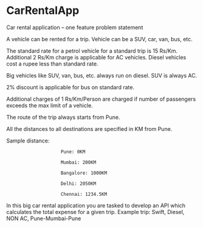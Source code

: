 # CarRentalApp
Car rental application – one feature problem statement

 

A vehicle can be rented for a trip. Vehicle can be a SUV, car, van, bus, etc.

The standard rate for a petrol vehicle for a standard trip is 15 Rs/Km. Additional 2 Rs/Km charge is applicable for AC vehicles. Diesel vehicles cost a rupee less than standard rate.

Big vehicles like SUV, van, bus, etc. always run on diesel. SUV is always AC.

2% discount is applicable for bus on standard rate.

Additional charges of 1 Rs/Km/Person are charged if number of passengers exceeds the max limit of a vehicle.

The route of the trip always starts from Pune.

All the distances to all destinations are specified in KM from Pune.

Sample distance:

                        Pune: 0KM

                        Mumbai: 200KM

                        Bangalore: 1000KM

                        Delhi: 2050KM

                        Chennai: 1234.5KM

In this big car rental application you are tasked to develop an API which calculates the total expense for a given trip. 
Example trip:     Swift, Diesel, NON AC, Pune-Mumbai-Pune
